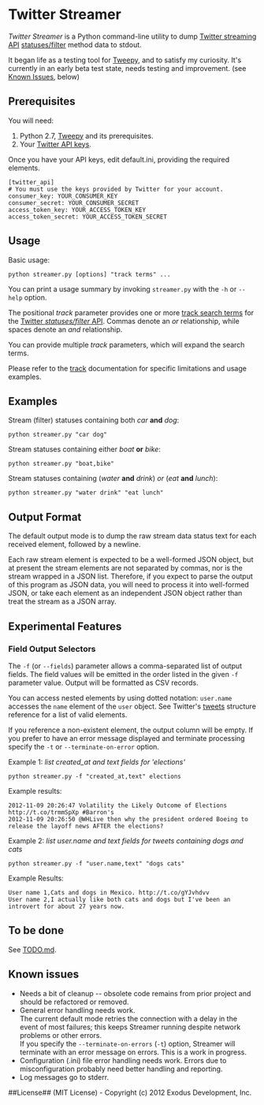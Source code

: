 # Twitter Streamer #
*Twitter Streamer* is a Python command-line utility to dump [Twitter streaming API][streaming-apis] 
[statuses/filter][statuses-filter] method data to stdout.

It began life as a testing tool for [Tweepy][tweepy], and to satisfy my curiosity.
It's currently in an early beta test state, needs testing and improvement. 
(see [Known Issues](#issues), below)

## Prerequisites ##
You will need:

 1. Python 2.7, [Tweepy][tweepy] and its prerequisites.
 2. Your [Twitter API keys][keys].

Once you have your API keys, edit default.ini, providing the required elements.

    [twitter_api]
    # You must use the keys provided by Twitter for your account.
    consumer_key: YOUR_CONSUMER_KEY
    consumer_secret: YOUR_CONSUMER_SECRET
    access_token_key: YOUR_ACCESS_TOKEN_KEY
    access_token_secret: YOUR_ACCESS_TOKEN_SECRET

## Usage ##
Basic usage:

    python streamer.py [options] "track terms" ...
    
You can print a usage summary by invoking `streamer.py` with the `-h` or `--help` option.

The positional *track* parameter provides one or more [track search terms][parameters-track] for the [Twitter 
*statuses/filter* API][statuses-filter].  Commas denote an *or* relationship, while spaces
denote an *and* relationship.  

You can provide multiple *track* parameters, which will expand the search terms.

Please refer to the [track][parameters-track] documentation for specific limitations and 
usage examples.

## Examples ##
Stream (filter) statuses containing both *car* **and** *dog*:

    python streamer.py "car dog"

Stream statuses containing either *boat* **or** *bike*:

    python streamer.py "boat,bike" 
    
Stream statuses containing (*water* **and** *drink*) *or* (*eat* **and** *lunch*):

    python streamer.py "water drink" "eat lunch"
    
## Output Format ##
The default output mode is to dump the raw stream data status text for each received
element, followed by a newline.

Each raw stream element is expected to be a well-formed JSON object, but at present the
stream elements are not separated by commas, nor is the stream wrapped in a JSON
list.  Therefore, if you expect to parse the output of this program as JSON
data, you will need to process it into well-formed JSON, or take each element as
an independent JSON object rather than treat the stream as a JSON array.
## Experimental Features ##
### Field Output Selectors ###
The `-f` (or `--fields`) parameter allows a comma-separated list of output fields.
The field values will be emitted in the order listed in the given `-f` 
parameter value.  Output will be formatted as CSV records.

You can access nested elements by using dotted notation: `user.name` accesses 
the `name` element of the `user` object.  See Twitter's [tweets][twitter-tweets] 
structure reference for a list of valid elements. 

If you reference a non-existent element, the output column will be empty. 
If you prefer to have an error message displayed and terminate processing
specify the `-t` or `--terminate-on-error` option. 

Example 1: *list created_at and text fields for 'elections'*

    python streamer.py -f "created_at,text" elections

Example results:

    2012-11-09 20:26:47 Volatility the Likely Outcome of Elections http://t.co/trmmSpXp #Barron's
    2012-11-09 20:26:50 @WHLive then why the president ordered Boeing to release the layoff news AFTER the elections?

Example 2: *list user.name and text fields for tweets containing dogs *and* cats*

    python streamer.py -f "user.name,text" "dogs cats"
    
Example Results:

    User name 1,Cats and dogs in Mexico. http://t.co/gYJvhdvv
    User name 2,I actually like both cats and dogs but I've been an introvert for about 27 years now.

## To be done ##
See [TODO.md](TODO.md).
## Known issues<a name='issues'>&nbsp;</a> ##
* Needs a bit of cleanup -- obsolete code remains from prior project and should
be refactored or removed.
* General error handling needs work.  
    The current default mode retries the connection with a delay
in the event of most failures; this keeps Streamer running despite network
problems or other errors.  
    If you specify the `--terminate-on-errors` (`-t`) option, Streamer will
    terminate with an error message on errors.  This is a work in progress. 
* Configuration (.ini) file error handling needs work.
    Errors due to misconfiguration probably need better handling and reporting. 
* Log messages go to stderr.

##License##
(MIT License) - Copyright (c) 2012 Exodus Development, Inc.
  
[streaming-apis]: https://dev.twitter.com/docs/streaming-apis
[parameters-track]: https://dev.twitter.com/docs/streaming-apis/parameters#track 
[statuses-filter]: https://dev.twitter.com/docs/api/1.1/post/statuses/filter
[keys]: https://dev.twitter.com/docs/faq#7447
[tweepy]: https://github.com/tweepy/tweepy
[twitter-tweets]: https://dev.twitter.com/docs/platform-objects/tweets
